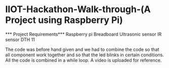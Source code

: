 # IIOT-Hackathon-Walk-through-(A Project using Raspberry Pi)
*** Project Requirements***
Raspberry pi
Breadboard
Ultrasonic sensor
IR sensor
DTH 11

The code was before hand given and we had to combine the code so that all component work together and so that the led blinks in certain conditions. 
All the code is combined in a while loop.
A video is uploaded for reference.
